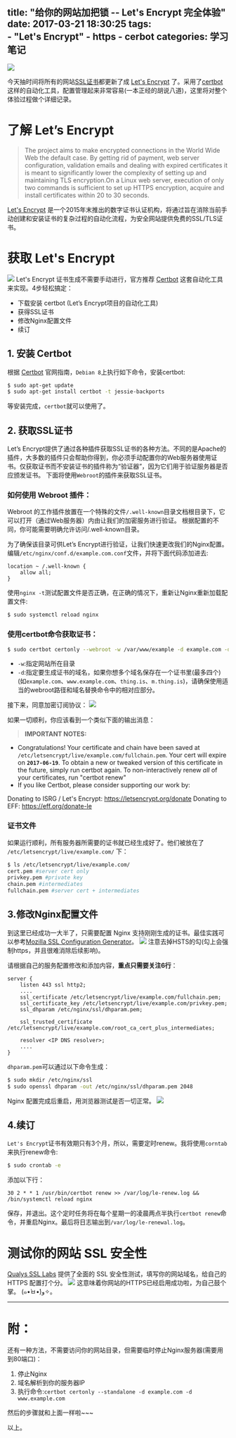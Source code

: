 title: "给你的网站加把锁 -- Let's Encrypt 完全体验" 
date: 2017-03-21 18:30:25
tags:  
    - "Let's Encrypt"
    - https
    - cerbot
categories: 学习笔记
---
![](https://ws1.sinaimg.cn/large/006qRazegy1fdunpet5toj30t50d7n3d.jpg)

今天抽时间将所有的网站[SSL证书](https://zh.wikipedia.org/wiki/%E5%82%B3%E8%BC%B8%E5%B1%A4%E5%AE%89%E5%85%A8%E5%8D%94%E8%AD%B0)都更新了成 [Let's Encrypt](https://letsencrypt.org/) 了。采用了[certbot](https://certbot.eff.org) 这样的自动化工具，配置管理起来非常容易(一本正经的胡说八道)，这里将对整个体验过程做个详细记录。

<!-- more -->


# 了解 Let’s Encrypt
> The project aims to make encrypted connections in the World Wide Web the default case. By getting rid of payment, web server configuration, validation emails and dealing with expired certificates it is meant to significantly lower the complexity of setting up and maintaining TLS encryption.On a Linux web server, execution of only two commands is sufficient to set up HTTPS encryption, acquire and install certificates within 20 to 30 seconds.

[Let's Encrypt](https://letsencrypt.org/) 是一个2015年末推出的数字证书认证机构，将通过旨在消除当前手动创建和安装证书的复杂过程的自动化流程，为安全网站提供免费的SSL/TLS证书。

# 获取 Let's Encrypt
![](https://ws1.sinaimg.cn/large/006qRazegy1fduo29ztewj30mb0bxt9d.jpg)
Let's Encrypt 证书生成不需要手动进行，官方推荐 [Certbot](https://certbot.eff.org) 这套自动化工具来实现。4步轻松搞定：
- 下载安装 certbot (Let’s Encrypt项目的自动化工具)
- 获得SSL证书
- 修改Nginx配置文件
- 续订

## 1. 安装 Certbot
根据 [Certbot](https://certbot.eff.org) 官网指南，`Debian 8`上执行如下命令，安装certbot:
```bash
$ sudo apt-get update
$ sudo apt-get install certbot -t jessie-backports
```
等安装完成，`certbot`就可以使用了。

## 2. 获取SSL证书
Let’s Encrypt提供了通过各种插件获取SSL证书的各种方法。不同的是Apache的插件，大多数的插件只会帮助你得到，你必须手动配置你的Web服务器使用证书。仅获取证书而不安装证书的插件称为“验证器”，因为它们用于验证服务器是否应颁发证书。
下面将使用`Webroot`的插件来获取SSL证书。

### 如何使用 Webroot 插件：
Webroot 的工作插件放置在一个特殊的文件`/.well-known`目录文档根目录下，它可以打开（通过Web服务器）内由让我们的加密服务进行验证。 根据配置的不同，你可能需要明确允许访问/.well-known目录。

为了确保该目录可供Let’s Encrypt进行验证，让我们快速更改我们的Nginx配置。编辑`/etc/nginx/conf.d/example.com.conf`文件，并将下面代码添加进去:
```nginx
location ~ /.well-known {
    allow all;
}
```
使用`nginx -t`测试配置文件是否正确，在正确的情况下，重新让Nginx重新加载配置文件:
```bash
$ sudo systemctl reload nginx
```

### 使用certbot命令获取证书：
```bash
$ sudo certbot certonly --webroot -w /var/www/example -d example.com -d www.example.com -w /var/www/thing -d thing.is -d m.thing.is
```
- `-w`:指定网站所在目录
- `-d`:指定要生成证书的域名，如果你想多个域名保存在一个证书里(最多四个)(如`example.com`、`www.example.com`、`thing.is`、`m.thing.is`)，请确保使用适当的webroot路径和域名替换命令中的相对应部分。

接下来，同意加密订阅协议：
![](https://ws1.sinaimg.cn/large/006qRazegy1fdup0jojf7j30fv0bdwf1.jpg)

如果一切顺利，你应该看到一个类似下面的输出消息：
>**IMPORTANT NOTES:**
 - Congratulations! Your certificate and chain have been saved at
   `/etc/letsencrypt/live/example.com/fullchain.pem`. Your cert will expire
   on **`2017-06-19`**. To obtain a new or tweaked version of this
   certificate in the future, simply run certbot again. To
   non-interactively renew *all* of your certificates, run "certbot
   renew"
 - If you like Certbot, please consider supporting our work by:
>
   Donating to ISRG / Let's Encrypt:   https://letsencrypt.org/donate
   Donating to EFF:                    https://eff.org/donate-le

### 证书文件
如果运行顺利，所有服务器所需要的证书就已经生成好了。他们被放在了 `/etc/letsencrypt/live/example.com/` 下：
```bash
$ ls /etc/letsencrypt/live/example.com/
cert.pem #server cert only  
privkey.pem #private key  
chain.pem #intermediates  
fullchain.pem #server cert + intermediates 
```
## 3.修改Nginx配置文件
到这里已经成功一大半了，只需要配置 Nginx 支持刚刚生成的证书。最佳实践可以参考[Mozilla SSL Configuration Generator](https://mozilla.github.io/server-side-tls/ssl-config-generator/)。
![](https://ws1.sinaimg.cn/large/006qRazegy1fdupi6lhxmj30oz0lon0q.jpg)
注意去掉HSTS的勾(勾上会强制https，并且很难消除后续影响)。

请根据自己的服务配置修改和添加内容，**重点只需要关注6行**：
```nginx
server {  
    listen 443 ssl http2;
    ....
    ssl_certificate /etc/letsencrypt/live/example.com/fullchain.pem;
    ssl_certificate_key /etc/letsencrypt/live/example.com/privkey.pem;
    ssl_dhparam /etc/nginx/ssl/dhparam.pem;

    ssl_trusted_certificate /etc/letsencrypt/live/example.com/root_ca_cert_plus_intermediates;

    resolver <IP DNS resolver>;
    ....
}
```
`dhparam.pem`可以通过以下命令生成：
```bash
$ sudo mkdir /etc/nginx/ssl
$ sudo openssl dhparam -out /etc/nginx/ssl/dhparam.pem 2048
```
Nginx 配置完成后重启，用浏览器测试是否一切正常。
![](https://ws1.sinaimg.cn/large/006qRazegy1fdupmoluqij306y035glg.jpg)

## 4.续订
`Let's Encrypt`证书有效期只有3个月，所以，需要定时renew。我将使用`corntab`来执行renew命令:
```bash
$ sudo crontab -e
```
添加以下行：
```crontab
30 2 * * 1 /usr/bin/certbot renew >> /var/log/le-renew.log && /bin/systemctl reload nginx
```
保存，并退出。这个定时任务将在每个星期一的凌晨两点半执行`certbot renew`命令，并重启Nginx。最后将日志输出到`/var/log/le-renewal.log`。

# 测试你的网站 SSL 安全性
[Qualys SSL Labs](https://www.ssllabs.com/ssltest/index.html) 提供了全面的 SSL 安全性测试，填写你的网站域名，给自己的 HTTPS 配置打个分。
![](https://ws1.sinaimg.cn/large/006qRazegy1fdupydm71rj30ts0fkt9s.jpg)
这意味着你网站的HTTPS已经启用成功啦，为自己鼓个掌。 (๑•̀ㅂ•́)و✧。

------------------------------------------

# 附：
还有一种方法，不需要访问你的网站目录，但需要临时停止Nginx服务器(需要用到80端口)：
1. 停止Nginx
2. 域名解析到你的服务器IP
3. 执行命令:`certbot certonly --standalone -d example.com -d www.example.com`

然后的步骤就和上面一样啦~~~

以上。

